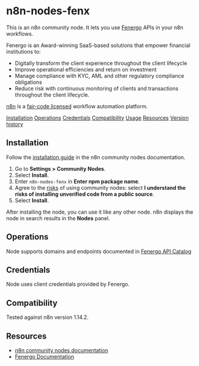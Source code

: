 # n8n-nodes-fenx

This is an n8n community node. It lets you use [Fenergo](https://www.fenergo.com) APIs in your n8n workflows.

Fenergo is an Award-winning SaaS-based solutions that empower financial institutions to:

- Digitally transform the client experience throughout the client lifecycle
- Improve operational efficiencies and return on investment
- Manage compliance with KYC, AML and other regulatory compliance obligations
- Reduce risk with continuous monitoring of clients and transactions throughout the client lifecycle.

[n8n](https://n8n.io/) is a [fair-code licensed](https://docs.n8n.io/reference/license/) workflow automation platform.

[Installation](#installation)
[Operations](#operations)
[Credentials](#credentials)
[Compatibility](#compatibility)
[Usage](#usage)
[Resources](#resources)
[Version history](#version-history)

## Installation

Follow the [installation guide](https://docs.n8n.io/integrations/community-nodes/installation/) in the n8n community nodes documentation.

1. Go to **Settings > Community Nodes**.
2. Select **Install**.
3. Enter `n8n-nodes-fenx` in **Enter npm package name**.
4. Agree to the [risks](https://docs.n8n.io/integrations/community-nodes/risks/) of using community nodes: select **I understand the risks of installing unverified code from a public source**.
5. Select **Install**.

After installing the node, you can use it like any other node. n8n displays the node in search results in the **Nodes** panel.

## Operations

Node supports domains and endpoints documented in [Fenergo API Catalog](https://docs.fenergox.com/api-docs)

## Credentials

Node uses client credentials provided by Fenergo.

## Compatibility

Tested against n8n version 1.14.2.

## Resources

* [n8n community nodes documentation](https://docs.n8n.io/integrations/community-nodes/)
* [Fenergo Documentation](https://docs.fenergox.com/home)
